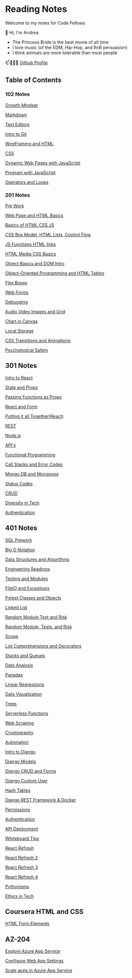 # Reading Notes

Welcome to my notes for Code Fellows

👋 Hi, I'm Andrea

- The Princess Bride is the best movie of all time 
- I love music (of the EDM, Hip-Hop, and RnB persuasion)
- I think animals are more tolerable than most people

📫👩🏽‍💻 [Github Profile](https://github.com/ariley215)

## Table of Contents

### 102 Notes

[Growth Mindset](102-Notes/GrowthMidset.md)

[Markdown](102-Notes/102-Markdown.md)

[Text Editors](102-Notes/TextEditor.md)

[Intro to Git](102-Notes/GitIntro.md)

[WireFraming and HTML](102-Notes/HTML.md)

[CSS](102-Notes/CSS.md)

[Dynamic Web Pages with JavaScript](ActivateJava.md)

[Program with JavaScript](102-Notes/ProgramJava.md)

[Operators and Loops](102-Notes/OperatorsLoops.md)

### 201 Notes

[Pre Work](201-Notes/prompt-engineering.md)

[Web Page and HTML Basics](201-Notes/201-1.md)

[Basics of HTML CSS JS](201-Notes/201-2.md)

[CSS Box Model, HTML Lists, Control Flow](201-Notes/201-3.md)

[JS Functions HTML links](201-Notes/201-4.md)

[HTML Media CSS Basics](201-Notes/201-5.md)

[Object Basics and DOM Intro](201-Notes/201-6.md)

[Object-Oriented Programming and HTML Tables](201-Notes/201-7.md)

[Flex Boxes](201-Notes/201-8.md)

[Web Forms](201-Notes/201-9.md)

[Debugging](201-Notes/201-10.md)

[Audio Video Images and Grid](201-Notes/201-11.md)

[Chart.js Canvas](201-Notes/201-12.md)

[Local Storage](201-Notes/201-13.md)

[CSS Transitions and Animations](201-Notes/201-14.md)

[Psychological Safety](201-Notes/201-15.md)

## 301 Notes

[Intro to React](301-Notes/301-1.md)

[State and Props](301-Notes/301-2.md)

[Passing Functions as Props](301-Notes/301-3.md)

[React and Form](301-Notes/301-4.md)

[Putting it all Together(React)](301-Notes/301-5.md)

[REST](301-Notes/301-6.md)

[Node.js](301-Notes/301-7.md)

[API's](301-Notes/301-8.md)

[Functional Programming](301-Notes/301-9.md)

[Call Stacks and Error Codes](301-Notes/301-10.md)

[Mongo DB and Mongoose](301-Notes/301-11.md)

[Status Codes](301-Notes/301-12.md)

[CRUD](301-Notes/301-13.md)

[Diversity in Tech](301-Notes/301-14.md)

[Authentication](301-Notes/301-15.md)

## 401 Notes

[SQL Prework](401-Notes/SQL-Prework.md)

[Big O Notation](401-Notes/401-1.md)

[Data Structures and Algorithms](401-Notes/DataStructuresAndAlgorithms.md)

[Engineering Readings](401-Notes/EngineeringReadings.md)

[Testing and Modules](401-Notes/401-2.md)

[FileIO and Exceptions](401-Notes/401-3.md)

[Pytest Classes and Objects](401-Notes/401-4.md)

[Linked List](401-Notes/401-5.md)

[Random Module Test and Risk](401-Notes/401-5.md)

[Random Module, Tests, and Risk](401-Notes/401-6.md)

[Scope](401-Notes/401-7.md)

[List Comprehensions and Decorators](401-Notes/401-8.md)

[Stacks and Queues](401-Notes/401-9.md)

[Data Analysis](401-Notes/401-11.md)

[Panadas](401-Notes/401-12.md)

[Linear Regressions](401-Notes/401-13.md)

[Data Visualization](401-Notes/401-14.md)

[Trees](401-Notes/401-15.md)

[Serverless Functions](401-Notes/401-16.md)

[Web Scraping](401-Notes/401-17.md)

[Cryptography](401-Notes/401-18.md)

[Automation](401-Notes/401-19.md)

[Intro to Django](401-Notes/401-26.md)

[Django Models](401-Notes/401-27.md)

[Django CRUD and Forms](401-Notes/401-28.md)

[Django Custom User](401-Notes/401-29.md)

[Hash Tables](401-Notes/401-30.md)

[Django REST Framework & Docker](401-Notes/401-31.md)

[Permissions](401-Notes/401-32.md)

[Authentication](401-Notes/401-33.md)

[API Deployment](401-Notes/401-34.md)

[Whiteboard Tips](401-Notes/401-36.md)

[React Refresh](401-Notes/401-37.md)

[React Refresh 2](401-Notes/401-38.md)

[React Refresh 3](401-Notes/401-39.md)

[React Refresh 4](401-Notes/401-41.md)

[Pythonisms](401-Notes/401-42.md)

[Ethics in Tech](401-Notes/401-Ethics.md)

## Coursera HTML and CSS

[HTML Form Elements](Cousera-HTML/CSS-Notes/HTMLformElements.md)

## AZ-204

[Explore Azure App Service](AZ-204/Module-1.md)

[Configure Web App Settings](AZ-204/Module-2.md)

[Scale apps in Azure App Service](AZ-204/Module-3.md)

[](AZ-204/Module-4.md)

[](AZ-204/Module-5.md)

[](AZ-204/module-6.md)
